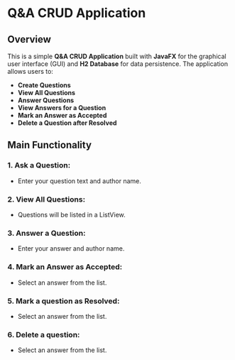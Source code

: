 # Q&A CRUD Application

## Overview
This is a simple **Q&A CRUD Application** built with **JavaFX** for the graphical user interface (GUI) and **H2 Database** for data persistence. The application allows users to:

- **Create Questions**
- **View All Questions**
- **Answer Questions**
- **View Answers for a Question**
- **Mark an Answer as Accepted**
- **Delete a Question after Resolved**


## Main Functionality
### **1. Ask a Question:**
- Enter your question text and author name.

### **2. View All Questions:**
- Questions will be listed in a ListView.

### **3. Answer a Question:**
- Enter your answer and author name.

### **4. Mark an Answer as Accepted:**
- Select an answer from the list.

### **5. Mark a question as Resolved:**
- Select an answer from the list.

### **6. Delete a question:**
- Select an answer from the list.
